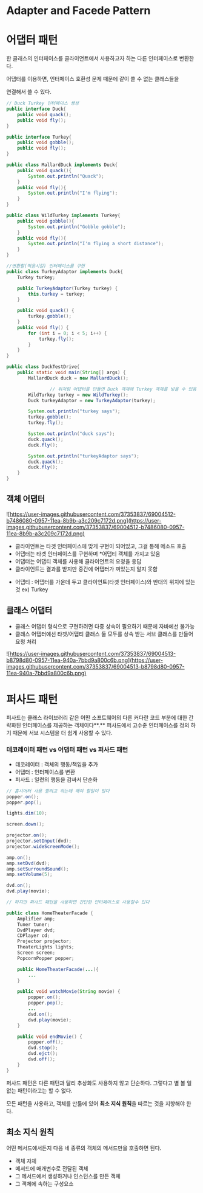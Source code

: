 # Adapter and Facede Pattern

# 어댑터 패턴

한 클래스의 인터페이스를 클라이언트에서 사용하고자 하는 다른 인터페이스로 변환한다.

어댑터를 이용하면, 인터페이스 호환성 문제 때문에 같이 쓸 수 없는 클래스들을

연결해서 쓸 수 있다.

```java
// Duck Turkey 인터페이스 생성
public interface Duck{
    public void quack();
    public void fly();
}

public interface Turkey{
    public void gobble();
    public void fly();
}

public class MallardDuck implements Duck{
    public void quack(){
        System.out.println("Quack");
    }
    public void fly(){
        System.out.println("I'm flying");
    }
}

public class WildTurkey implements Turkey{
    public void gobble(){
        System.out.println("Gobble gobble");
    }
    public void fly(){
        System.out.println("I'm flying a short distance");
    }
}

//변환할(적응시킬) 인터페이스를 구현
public class TurkeyAdaptor implements Duck{
    Turkey turkey;

    public TurkeyAdaptor(Turkey turkey) {
        this.turkey = turkey;
    }

    public void quack() {
        turkey.gobble();
    }
    public void fly() {
        for (int i = 0; i < 5; i++) {
            turkey.fly();
        }
    }
}

public class DuckTestDrive{
    public static void main(String[] args) {
        MallardDuck duck = new MallardDuck();

				// 위처럼 어댑터를 만들면 Duck 객체에 Turkey 객체를 넣을 수 있음
        WildTurkey turkey = new WildTurkey();
        Duck turkeyAdaptor = new TurkeyAdaptor(turkey);

        System.out.println("turkey says");
        turkey.gobble();
        turkey.fly();

        System.out.println("duck says");
        duck.quack();
        duck.fly();

        System.out.println("turkeyAdaptor says");
        duck.quack();
        duck.fly();
    }
}
```

## 객체 어댑터

![https://user-images.githubusercontent.com/37353837/69004512-b7486080-0957-11ea-8b9b-a3c209c7172d.png](https://user-images.githubusercontent.com/37353837/69004512-b7486080-0957-11ea-8b9b-a3c209c7172d.png)

- 클라이언트는 타겟 인터페이스에 맞게 구현이 되어있고, 그걸 통해 메소드 호출
- 어댑터는 타겟 인터페이스를 구현하며 *어댑티 객체를 가지고 있음
- 어댑터는 어댑티 객체를 사용해 클라이언트의 요청을 응답
- 클라이언트는 결과를 받지만 중간에 어댑터가 껴있는지 알지 못함

* 어댑티 : 어댑터를 가운데 두고 클라이언트(타겟 인터페이스)와 반대의 위치에 있는 것 ex) Turkey

## 클래스 어댑터

- 클래스 어댑터 형식으로 구현하려면 다중 상속이 필요하기 때문에 자바에선 불가능
- 클래스 어댑터에선 타겟/어댑티 클래스 둘 모두를 상속 받는 서브 클래스를 만들어 요청 처리

![https://user-images.githubusercontent.com/37353837/69004513-b8798d80-0957-11ea-940a-7bbd9a800c6b.png](https://user-images.githubusercontent.com/37353837/69004513-b8798d80-0957-11ea-940a-7bbd9a800c6b.png)

# 퍼사드 패턴

퍼사드는 클래스 라이브러리 같은 어떤 소프트웨어의 다른 커다란 코드 부분에 대한 간략화된 인터페이스를 제공하는 객체이다**.** 퍼사드에서 고수준 인터페이스를 정의 하기 때문에 서브 시스템을 더 쉽게 사용할 수 있다.

### 데코레이터 패턴 vs 어댑터 패턴 vs 퍼사드 패턴

- 데코레이터 : 객체의 행동/책임을 추가
- 어댑터 : 인터페이스를 변환
- 퍼사드 : 일련의 행동을 감싸서 단순화

```java
// 홈시어터 사용 할려고 하는데 해야 할일이 많다
popper.on();
popper.pop();

lights.dim(10);

screen.down();

projector.on();
projector.setInput(dvd);
projector.wideScreenMode();

amp.on();
amp.setDvd(dvd);
amp.setSurroundSound();
amp.setVolume(5);

dvd.on();
dvd.play(movie);
```

```java
// 하지만 퍼사드 패턴을 사용하면 간단한 인터페이스로 사용할수 있다

public class HomeTheaterFacade {
    Amplifier amp;
    Tuner tuner;
    DvdPlayer dvd;
    CDPlayer cd;
    Projector projector;
    TheaterLights lights;
    Screen screen;
    PopcornPopper popper;

    public HomeTheaterFacade(...){
        ...
    }

    public void watchMovie(String movie) {
        popper.on();
        popper.pop();
        ...
        dvd.on();
        dvd.play(movie);
    }

    public void endMovie() {
        popper.off();
        dvd.stop();
        dvd.ejct();
        dvd.off();
    }
}
```

퍼사드 패턴은 다른 패턴과 달리 추상화도 사용하지 않고 단순하다. 그렇다고 별 볼 일 없는 패턴이라고는 할 수 없다.

모든 패턴을 사용하고, 객체를 만듦에 있어 **최소 지식 원칙**을 따르는 것을 지향해야 한다.

## 최소 지식 원칙

어떤 메서드에서든지 다음 네 종류의 객체의 메서드만을 호출하면 된다.

- 객체 자체
- 메서드에 매개변수로 전달된 객체
- 그 메서드에서 생성하거나 인스턴스를 만든 객체
- 그 객체에 속하는 구성요소